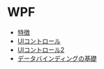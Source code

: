 ﻿# WPF

* [特徴](Basics/Merit.md)
* [UIコントロール](Basics/Control.md)
* [UIコントロール2](Basics/Control2.md)
* [データバインディングの基礎](Basics/DataBinding.md)
